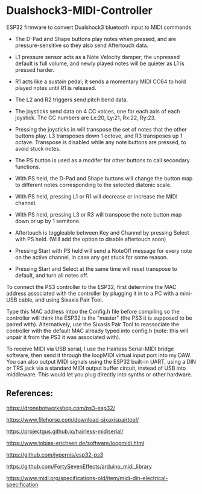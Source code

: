 # Dualshock3-MIDI-Controller
ESP32 firmware to convert Dualshock3 bluetooth input to MIDI commands



* The D-Pad and Shape buttons play notes when pressed, and are pressure-sensitive so they also send Aftertouch data.

* L1 pressure sensor acts as a Note Velocity damper; the unpressed default is full volume, and newly played notes will be quieter as L1 is pressed harder.

* R1 acts like a sustain pedal; it sends a momentary MIDI CC64 to hold played notes until R1 is released.

* The L2 and R2 triggers send pitch bend data.

* The joysticks send data on 4 CC voices, one for each axis of each joystick. The CC numbers are Lx:20, Ly:21, Rx:22, Ry:23.

* Pressing the joysticks in will transpose the set of notes that the other buttons play. L3 transposes down 1 octove, and R3 transposes up 1 octave. Transpose is disabled while any note buttons are pressed, to avoid stuck notes.
 
 
* The PS button is used as a modifer for other buttons to call secondary functions.

* With PS held, the D-Pad and Shape buttons will change the button map to different notes corresponding to the selected diatonic scale.

* With PS held, pressing L1 or R1 will decrease or increase the MIDI channel.

* With PS held, pressing L3 or R3 will transpose the note button map down or up by 1 semitone.


* Aftertouch is toggleable between Key and Channel by pressing Select with PS held. (Will add the option to disable aftertouch soon)

* Pressing Start with PS held will send a NoteOff message for every note on the active channel, in case any get stuck for some reason.

* Pressing Start and Select at the same time will reset transpose to default, and turn all notes off.



To connect the PS3 controller to the ESP32, first determine the MAC address associated with the controller by plugging it in to a PC with a mini-USB cable, and using Sixaxis Pair Tool. 

Type this MAC address intoo the Config.h file before compiling so the controller will think the ESP32 is the "master" (the PS3 it is supposed to be paired with). 
Alternatively, use the Sixasis Pair Tool to reassociate the controller with the default MAC already typed into config.h (note: this will unpair it from the PS3 it was associated with).

To receive MIDI via USB serial, I use the Hairless Serial-MIDI bridge software, then send it through the loopMIDI virtual input port into my DAW.
You can also output MIDI signals using the ESP32 built-in UART, using a DIN or TRS jack via a standard MIDI output buffer circuit, instead of USB into middleware. This would let you plug directly into synths or other hardware. 



## References:

https://dronebotworkshop.com/ps3-esp32/



https://www.filehorse.com/download-sixaxispairtool/

https://projectgus.github.io/hairless-midiserial/

https://www.tobias-erichsen.de/software/loopmidi.html



https://github.com/jvpernis/esp32-ps3

https://github.com/FortySevenEffects/arduino_midi_library



https://www.midi.org/specifications-old/item/midi-din-electrical-specification
